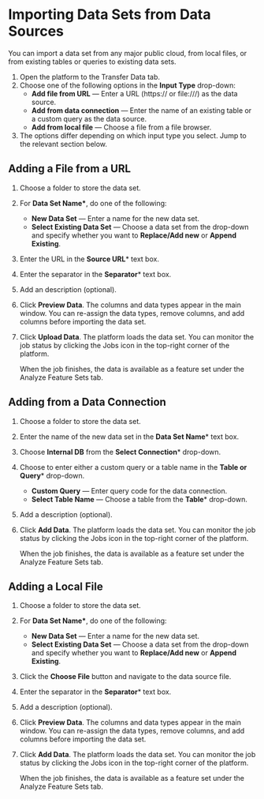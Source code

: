 # Importing Data Sets from Data Sources

You can import a data set from any major public cloud, from local files, or from existing tables or queries to existing data sets.

1. Open the platform to the Transfer Data tab.
2. Choose one of the following options in the **Input Type** drop-down:
   - **Add file from URL** &mdash; Enter a URL (https:// or file:///) as the data source.
   - **Add from data connection** &mdash; Enter the name of an existing table or a custom query as the data source. 
   - **Add from local file** &mdash; Choose a file from a file browser. 
3. The options differ depending on which input type you select. Jump to the relevant section below.

## Adding a File from a URL
1. Choose a folder to store the data set.
2. For **Data Set Name\***, do one of the following:
   - **New Data Set** &mdash; Enter a name for the new data set.
   - **Select Existing Data Set** &mdash; Choose a data set from the drop-down and specify whether you want to **Replace/Add new** or **Append Existing**.
3. Enter the URL in the **Source URL*** text box.
4. Enter the separator in the **Separator*** text box.
5. Add an description (optional).
6. Click **Preview Data**.
   The columns and data types appear in the main window. You can re-assign the data types, remove columns, and add columns before importing the data set.
7. Click **Upload Data**.
   The platform loads the data set. You can monitor the job status by clicking the Jobs icon in the top-right corner of the platform.
   
   When the job finishes, the data is available as a feature set under the Analyze Feature Sets tab.
   
## Adding from a Data Connection
1. Choose a folder to store the data set.
2. Enter the name of the new data set in the **Data Set Name*** text box.
3. Choose **Internal DB** from the **Select Connection*** drop-down.
4. Choose to enter either a custom query or a table name in the **Table or Query*** drop-down.
   - **Custom Query** &mdash; Enter query code for the data connection.
   - **Select Table Name** &mdash; Choose a table from the **Table*** drop-down.
5. Add a description (optional).
6. Click **Add Data**.
   The platform loads the data set. You can monitor the job status by clicking the Jobs icon in the top-right corner of the platform.
   
   When the job finishes, the data is available as a feature set under the Analyze Feature Sets tab.
   
## Adding a Local File
1. Choose a folder to store the data set.
2. For **Data Set Name\***, do one of the following:
   - **New Data Set** &mdash; Enter a name for the new data set.
   - **Select Existing Data Set** &mdash; Choose a data set from the drop-down and specify whether you want to **Replace/Add new** or **Append Existing**.
3. Click the **Choose File** button and navigate to the data source file.
4. Enter the separator in the **Separator*** text box.
5. Add a description (optional).
6. Click **Preview Data**.
   The columns and data types appear in the main window. You can re-assign the data types, remove columns, and add columns before importing the data set.
7. Click **Add Data**.
   The platform loads the data set. You can monitor the job status by clicking the Jobs icon in the top-right corner of the platform.
   
   When the job finishes, the data is available as a feature set under the Analyze Feature Sets tab.


